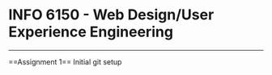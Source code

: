 # INFO 6150 - Web Design/User Experience Engineering
----------------------------------------------------

==Assignment 1== Initial git setup
